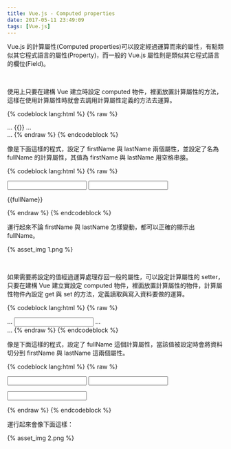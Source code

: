 ```yaml
---
title: Vue.js - Computed properties
date: 2017-05-11 23:49:09
tags: [Vue.js]
---
```


Vue.js 的計算屬性(Computed properties)可以設定經過運算而來的屬性，有點類似其它程式語言的屬性(Property)，而一般的 Vue.js 屬性則是類似其它程式語言的欄位(Field)。  

<!-- More -->

<br/>


使用上只要在建構 Vue 建立時設定 computed 物件，裡面放置計算屬性的方法，這樣在使用計算屬性時就會去調用計算屬性定義的方法去運算。   

{% codeblock lang:html %}
{% raw %}
  <div id="app">
    ...
    {{<PropertyName>}}
    ...
  </div>
  ...
  <script>
    new Vue({
      el: '#app',
      data:{
        ...
      },
      computed: {
        <PropertyName>: function () {
          ...
        }
      }     
    })
  </script>
{% endraw %}
{% endcodeblock %}

<br/>


像是下面這樣的程式，設定了 firstName 與 lastName 兩個屬性，並設定了名為 fullName 的計算屬性，其值為 firstName 與 lastName 用空格串接。  

{% codeblock lang:html %}
{% raw %}
<!DOCTYPE html>
<html>
<head>
  <title>Vue - Hello World</title>
  <script src="https://unpkg.com/vue/dist/vue.js"></script>
</head>
<body>
  <div id="app">
    <input v-model="firstName">
    <input v-model="lastName">
    <p>{{fullName}}</p>
  </div>
  <script>
    new Vue({
      el: '#app',
      data:{
        firstName: "Larry",
        lastName:"Nung"
      },
      computed: {
        fullName: function () {
          return this.firstName + " " + this.lastName;
        }
      }     
    })
  </script>
</body>
</html>
{% endraw %}
{% endcodeblock %}

<br/>


運行起來不論 firstName 與 lastName 怎樣變動，都可以正確的顯示出 fullName。  

{% asset_img 1.png %}

<br/>


如果需要將設定的值經過運算處理存回一般的屬性，可以設定計算屬性的 setter，只要在建構 Vue 建立實設定 computed 物件，裡面放置計算屬性的物件，計算屬性物件內設定 get 與 set 的方法，定義讀取與寫入資料要做的運算。  

{% codeblock lang:html %}
{% raw %}
  <div id="app">
    ...
    <input v-model="<PropertyName>">
    ...
  </div>
  ...
  <script>
    new Vue({
      el: '#app',
      data:{
        ...
      },
      computed: {
        <PropertyName>: {
          get: function () {
            ...
          },
          set: function (value) {
            ...
          }
        }
      }     
    })
  </script>
{% endraw %}
{% endcodeblock %}

<br/>


像是下面這樣的程式，設定了 fullName 這個計算屬性，當該值被設定時會將資料切分到 firstName 與 lastName 這兩個屬性。   

{% codeblock lang:html %}
{% raw %}
<!DOCTYPE html>
<html>
<head>
  <title>Vue - Hello World</title>
  <script src="https://unpkg.com/vue/dist/vue.js"></script>
</head>
<body>
  <div id="app">
    <input v-model="firstName">
    <input v-model="lastName">
    <p><input v-model="fullName"></p>
  </div>
  <script>
    new Vue({
      el: '#app',
      data:{
        firstName: "",
        lastName:""
      },
      computed: {
        fullName: {
          get: function () {
            return this.firstName + " " + this.lastName;
          },
          set: function (value) {
            var names = value.split(' ')
            this.firstName = names[0]
            this.lastName = names[names.length - 1]
          }
        }
      }     
    })
  </script>
</body>
</html>
{% endraw %}
{% endcodeblock %}

<br/>


運行起來會像下面這樣：  

{% asset_img 2.png %}

<br/>

